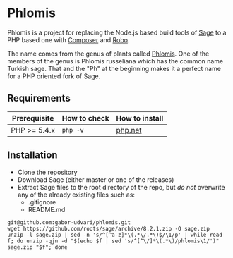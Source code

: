 # Phlomis

Phlomis is a project for replacing the Node.js based build tools of [Sage](https://github.com/roots/sage) to a PHP based one with [Composer](https://getcomposer.org/) and [Robo](http://codegyre.github.io/Robo/).

The name comes from the genus of plants called [Phlomis](https://en.wikipedia.org/wiki/Phlomis). One of the members of the genus is Phlomis russeliana which has the common name Turkish sage. That and the "Ph" at the beginning makes it a perfect name for a PHP oriented fork of Sage.

## Requirements

| Prerequisite    | How to check | How to install
| --------------- | ------------ | ------------- |
| PHP >= 5.4.x    | `php -v`     | [php.net](http://php.net/manual/en/install.php) |

## Installation

- Clone the repository
- Download Sage (either master or one of the releases)
- Extract Sage files to the root directory of the repo, but _do not_ overwrite any of the already existing files such as:
  - .gitignore
  - README.md

```
git@github.com:gabor-udvari/phlomis.git
wget https://github.com/roots/sage/archive/8.2.1.zip -O sage.zip
unzip -l sage.zip | sed -n 's/^[^a-z]*\(.*\/.*\)$/\1/p' | while read f; do unzip -qjn -d "$(echo $f | sed 's/^[^\/]*\(.*\)/phlomis\1/')" sage.zip "$f"; done
```
